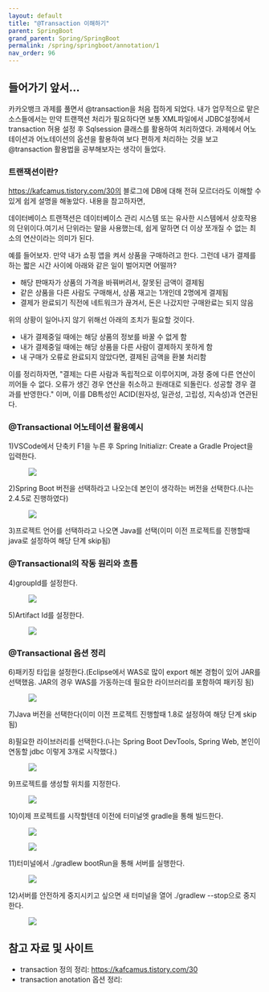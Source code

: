 ```yaml
---
layout: default
title: "@Transaction 이해하기"
parent: SpringBoot
grand_parent: Spring/SpringBoot
permalink: /spring/springboot/annotation/1
nav_order: 96
---
```


## 들어가기 앞서...

카카오뱅크 과제를 풀면서 @transaction을 처음 접하게 되었다. 내가 업무적으로 맡은 소스들에서는 만약 트랜잭션 처리가 필요하다면 보통 XML파일에서 JDBC설정에서 transaction 허용 설정 후 Sqlsession 클래스를 활용하여 처리하였다. 과제에서 어노테이션과 어노테이션의 옵션을 활용하여 보다 편하게 처리하는 것을 보고 @transaction 활용법을 공부해보자는 생각이 들었다.

### 트랜잭션이란?

 https://kafcamus.tistory.com/30의 블로그에 DB에 대해 전혀 모르더라도 이해할 수 있게 쉽게 설명을 해놓았다. 내용을 참고하자면,

 데이터베이스 트랜잭션은 데이터베이스 관리 시스템 또는 유사한 시스템에서 상호작용의 단위이다.여기서 단위라는 말을 사용했는데, 쉽게 말하면 더 이상 쪼개질 수 없는 최소의 연산이라는 의미가 된다.

 예를 들어보자. 만약 내가 쇼핑 앱을 켜서 상품을 구매하려고 한다. 그런데 내가 결제를 하는 짧은 시간 사이에 아래와 같은 일이 벌어지면 어떨까?
 - 해당 판매자가 상품의 가격을 바꿔버려서, 잘못된 금액이 결제됨
 - 같은 상품을 다른 사람도 구매해서, 상품 재고는 1개인데 2명에게 결제됨
 - 결제가 완료되기 직전에 네트워크가 끊겨서, 돈은 나갔지만 구매완료는 되지 않음

 위의 상황이 일어나지 않기 위해선 아래의 조치가 필요할 것이다.
  - 내가 결제중일 때에는 해당 상품의 정보를 바꿀 수 없게 함
  - 내가 결제중일 때에는 해당 상품을 다른 사람이 결제하지 못하게 함
  - 내 구매가 오류로 완료되지 않았다면, 결제된 금액을 환불 처리함
 
 이를 정리하자면,
 "결제는 다른 사람과 독립적으로 이루어지며, 과정 중에 다른 연산이 끼어들 수 없다. 오류가 생긴 경우 연산을 취소하고 원래대로 되돌린다. 성공할 경우 결과를 반영한다."
 이며, 이를 DB특성인 ACID(원자성, 일관성, 고립성, 지속성)과 연관된다.



### @Transactional 어노테이션 활용예시

1)VSCode에서 단축키 F1을 누른 후 Spring Initializr: Create a Gradle Project을 입력한다.
<figure>
<img src="{{ "/media/img/Tools/Tool11.png" | absolute_url }}" />
</figure>

2)Spring Boot 버전을 선택하라고 나오는데 본인이 생각하는 버전을 선택한다.(나는 2.4.5로 진행하였다)
<figure>
<img src="{{ "/media/img/Tools/Tool12.PNG" | absolute_url }}" />
</figure>

3)프로젝트 언어를 선택하라고 나오면 Java를 선택(이미 이전 프로젝트를 진행할때 java로 설정하여 해당 단계 skip됨)

### @Transactional의 작동 원리와 흐름

4)groupId를 설정한다.
<figure>
<img src="{{ "/media/img/Tools/Tool13.PNG" | absolute_url }}" />
</figure>

5)Artifact Id를 설정한다.
<figure>
<img src="{{ "/media/img/Tools/Tool14.PNG" | absolute_url }}" />
</figure>

### @Transactional 옵션 정리

6)패키징 타입을 설정한다.(Eclipse에서 WAS로 많이 export 해본 경험이 있어 JAR를 선택했음. JAR의 경우 WAS를 가동하는데 필요한 라이브러리를 포함하여 패키징 됨)
<figure>
<img src="{{ "/media/img/Tools/Tool15.PNG" | absolute_url }}" />
</figure>

7)Java 버전을 선택한다(이미 이전 프로젝트 진행할때 1.8로 설정하여 해당 단계 skip됨)

8)필요한 라이브러리를 선택한다.(나는 Spring Boot DevTools, Spring Web, 본인이 연동할 jdbc 이렇게 3개로 시작했다.)
<figure>
<img src="{{ "/media/img/Tools/Tool16.PNG" | absolute_url }}" />
</figure>

9)프로젝트를 생성할 위치를 지정한다.
<figure>
<img src="{{ "/media/img/Tools/Tool17.PNG" | absolute_url }}" />
</figure>

10)이제 프로젝트를 시작할텐데 이전에 터미널엣 gradle을 통해 빌드한다.
<figure>
<img src="{{ "/media/img/Tools/Tool18.PNG" | absolute_url }}" />
</figure>

<figure>
<img src="{{ "/media/img/Tools/Tool19.PNG" | absolute_url }}" />
</figure>

11)터미널에서 ./gradlew bootRun을 통해 서버를 실행한다.
<figure>
<img src="{{ "/media/img/Tools/Tool20.PNG" | absolute_url }}" />
</figure>

12)서버를 안전하게 중지시키고 싶으면 새 터미널을 열어 ./gradlew --stop으로 중지한다.
<figure>
<img src="{{ "/media/img/Tools/Tool21.PNG" | absolute_url }}" />
</figure>


## 참고 자료 및 사이트
- transaction 정의 정리: https://kafcamus.tistory.com/30
- transaction anotation 옵션 정리: 
